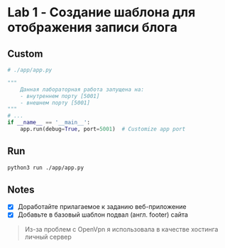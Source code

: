 # Lab 1 - Создание шаблона для отображения записи блога
## Custom
```python
# ./app/app.py

"""
    Данная лабораторная работа запущена на: 
    - внутреннем порту [5001] 
    - внешнем порту [5001]
"""
# ...
if __name__ == '__main__':
    app.run(debug=True, port=5001)  # Customize app port 
```

## Run
```bash
python3 run ./app/app.py
```

## Notes
- [X] Доработайте прилагаемое к заданию веб-приложение 
- [X] Добавьте в базовый шаблон подвал (англ. footer) сайта

> Из-за проблем с OpenVpn я использовала в качестве хостинга личный сервер
